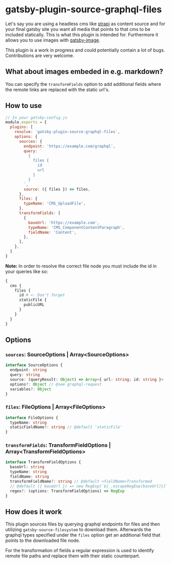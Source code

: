 # gatsby-plugin-source-graphql-files

Let's say you are using a headless cms like [strapi](http://strapi.de/) as content source and for your final gatsby site you want all media that points to that cms to be included statically. This is what this plugin is intended for. Furthermore it allows you to use images with [gatsby-image](https://www.gatsbyjs.org/packages/gatsby-image/).

This plugin is a work in progress and could potentially contain a lot of bugs. Contributions are very welcome.

## What about images embeded in e.g. markdown?

You can specify the `transformFields` option to add additional fields where the remote links are replaced with the static url's.

<!--
## Install

```
npm install --save gatsby-plugin-source-graphql-files
```
-->

## How to use

```js
// In your gatsby-config.js
module.exports = {
  plugins: [
    resolve: `gatsby-plugin-source-graphql-files`,
    options: {
      sources: {
        endpoint: 'https://example.com/graphql',
        query: `
          {
            files {
              id
              url
            }
          }
        `,
        source: ({ files }) => files,
      },
      files: {
        typeName: 'CMS_UploadFile',
      },
      transformFields: [
        {
          baseUrl: 'https://example.com',
          typeName: 'CMS_ComponentContentParagraph',
          fieldName: 'Content',
        },
      ],
    },
  ]
}
```

**Note:**
In order to resolve the correct file node you must include the id in your queries like so:

```graphql
{
  cms {
    files {
      id # <- Don't forget
      staticFile {
        publicURL
      }
    }
  }
}
```

## Options

### `sources`: SourceOptions | Array\<SourceOptions>

```ts
interface SourceOptions {
  endpoint: string
  query: string
  source: (queryResult: Object) => Array<{ url: string; id: string }>
  options?: Object // @see graphql-request
  variables?: Object
}
```

### `files`: FileOptions | Array\<FileOptions>

```ts
interface FileOptions {
  typeName: string
  staticFieldName?: string // @default 'staticFile'
}
```

### `transformFields`: TransformFieldOptions | Array\<TransformFieldOptions>

```ts
interface TransformFieldOptions {
  baseUrl: string
  typeName: string
  fieldName: string
  transformFieldName?: string // @default <fieldName>Transformed
  // @default ({ baseUrl }) => new RegExp(`${_.escapeRegExp(baseUrl)}[^ )]+`, 'g')
  regex?: (options: TransformFieldOptions) => RegExp
}
```

## How does it work

This plugin sources files by querying graphql endpoints for files and then utilizing `gatsby-source-filesystem` to download them. Afterwards the graphql types specified under the `files` option get an additional field that points to the downloaded file node.

For the transformation of fields a regular expression is used to identify remote file paths and replace them with their static counterpart.
